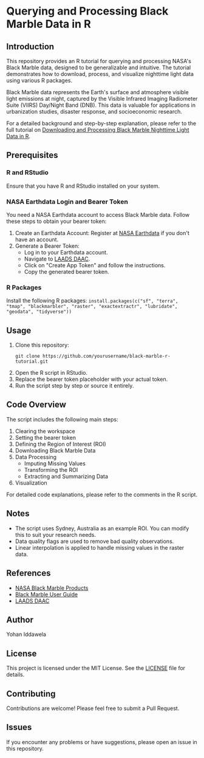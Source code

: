 # Querying and Processing Black Marble Data in R

## Introduction

This repository provides an R tutorial for querying and processing NASA's Black Marble data, designed to be generalizable and intuitive. The tutorial demonstrates how to download, process, and visualize nighttime light data using various R packages.

Black Marble data represents the Earth's surface and atmosphere visible light emissions at night, captured by the Visible Infrared Imaging Radiometer Suite (VIIRS) Day/Night Band (DNB). This data is valuable for applications in urbanization studies, disaster response, and socioeconomic research.

For a detailed background and step-by-step explanation, please refer to the full tutorial on [Downloading and Processing Black Marble Nighttime Light Data in R](https://yohaniddawela.substack.com/p/tutorial-downloading-and-processing).

## Prerequisites

### R and RStudio
Ensure that you have R and RStudio installed on your system.

### NASA Earthdata Login and Bearer Token
You need a NASA Earthdata account to access Black Marble data. Follow these steps to obtain your bearer token:

1. Create an Earthdata Account: Register at [NASA Earthdata](https://urs.earthdata.nasa.gov/) if you don't have an account.
2. Generate a Bearer Token:
   - Log in to your Earthdata account.
   - Navigate to [LAADS DAAC](https://ladsweb.modaps.eosdis.nasa.gov/).
   - Click on "Create App Token" and follow the instructions.
   - Copy the generated bearer token.

### R Packages
Install the following R packages:
```install.packages(c("sf", "terra", "tmap", "blackmarbler", "raster", "exactextractr", "lubridate", "geodata", "tidyverse"))```


## Usage

1. Clone this repository:
   ```
   git clone https://github.com/yourusername/black-marble-r-tutorial.git
   ```
2. Open the R script in RStudio.
3. Replace the bearer token placeholder with your actual token.
4. Run the script step by step or source it entirely.

## Code Overview

The script includes the following main steps:

1. Clearing the workspace
2. Setting the bearer token
3. Defining the Region of Interest (ROI)
4. Downloading Black Marble Data
5. Data Processing
   - Imputing Missing Values
   - Transforming the ROI
   - Extracting and Summarizing Data
6. Visualization

For detailed code explanations, please refer to the comments in the R script.

## Notes

- The script uses Sydney, Australia as an example ROI. You can modify this to suit your research needs.
- Data quality flags are used to remove bad quality observations.
- Linear interpolation is applied to handle missing values in the raster data.

## References

- [NASA Black Marble Products](https://blackmarble.gsfc.nasa.gov/)
- [Black Marble User Guide](https://viirsland.gsfc.nasa.gov/PDF/BlackMarbleUserGuide_v1.2_20220916.pdf)
- [LAADS DAAC](https://ladsweb.modaps.eosdis.nasa.gov/)

## Author

Yohan Iddawela

## License

This project is licensed under the MIT License. See the [LICENSE](LICENSE) file for details.

## Contributing

Contributions are welcome! Please feel free to submit a Pull Request.

## Issues

If you encounter any problems or have suggestions, please open an issue in this repository.
